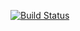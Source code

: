 [![Build Status](https://travis-ci.com/pitzer42/nano-tcg.svg?branch=master)](https://travis-ci.com/pitzer42/nano-tcg)